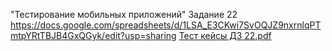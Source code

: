 "Тестирование мобильных приложений" Задание 22 https://docs.google.com/spreadsheets/d/1LSA_E3CKwi7SvOQJZ9nxrnlqPTmtpYRtTBJB4GxQGyk/edit?usp=sharing
[Тест кейсы ДЗ 22.pdf](https://github.com/user-attachments/files/18568681/22.pdf)

